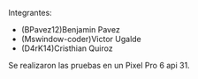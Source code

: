 Integrantes:
- (BPavez12)Benjamin Pavez
- (Mswindow-coder)Victor Ugalde
- (D4rK14)Cristhian Quiroz

Se realizaron las pruebas en un Pixel Pro 6 api 31.
